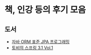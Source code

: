 책, 인강 등의 후기 모음
================================

도서
----

- [자바 ORM 표준 JPA 프로그래밍](./books/자바_ORM_표준_JPA_프로그래밍/README.md)
- [토비의 스프링 3.1 Vol.1](./books/토비의_스프링_3.1_Vol.1/README.md)
